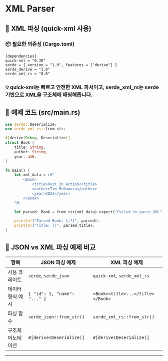# XML Parser

## 📄 XML 파싱 (quick-xml 사용)
### 📦 필요한 의존성 (Cargo.toml)
```
[dependencies]
quick-xml = "0.30"
serde = { version = "1.0", features = ["derive"] }
serde_derive = "1.0"
serde_xml_rs = "0.6"
```

### 💡 quick-xml는 빠르고 안전한 XML 파서이고, serde_xml_rs는 serde 기반으로 XML을 구조체에 매핑해줍니다.

## 🧾 예제 코드 (src/main.rs)
```rust
use serde::Deserialize;
use serde_xml_rs::from_str;

#[derive(Debug, Deserialize)]
struct Book {
    title: String,
    author: String,
    year: u16,
}

fn main() {
    let xml_data = r#"
        <Book>
            <title>Rust in Action</title>
            <author>Tim McNamara</author>
            <year>2021</year>
        </Book>
    "#;

    let parsed: Book = from_str(xml_data).expect("Failed to parse XML");

    println!("Parsed Book: {:?}", parsed);
    println!("Title: {}", parsed.title);
}
```

## 🧪 JSON vs XML 파싱 예제 비교
| 항목               | JSON 파싱 예제                            | XML 파싱 예제                             |
|--------------------|-------------------------------------------|-------------------------------------------|
| 사용 크레이트       | `serde`, `serde_json`                     | `quick-xml`, `serde_xml_rs`               |
| 데이터 형식 예시    | `{ "id": 1, "name": "..." }`              | `<Book><title>...</title></Book>`         |
| 파싱 함수           | `serde_json::from_str()`                  | `serde_xml_rs::from_str()`                |
| 구조체 어노테이션   | `#[derive(Deserialize)]`                  | `#[derive(Deserialize)]`                  |


---




